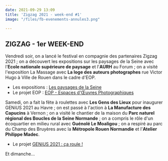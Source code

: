 ```yaml
---
date: 2021-09-29 13:09
title: 'Zigzag 2021 - week-end #1'
image: "/files/fb-evenements-annules3.png"

---
```

## ZIGZAG - 1er WEEK-END

Vendredi soir, on a lancé le festival en compagnie des partenaires Zigzag 2021 ; on a découvert les expositions sur les paysages de la Seine avec l'**Ecole nationale supérieure de paysage** et l'**AURH** au Forum ; on a visité l'exposition La Massage avec **La loge des auteurs photographes** rue Victor Hugo à Ville de Rouen dans le cadre d'EOP.

* Les expositions : [Les paysages de la Seine](https://festivalzigzag.fr/events/les-paysages-de-la-seine)
* Le projet EOP : [EOP - Espaces d'Œuvres Photographiques](http://man-leforum.fr/maison-de-l-architecture/projets-hors-les-murs/eop/)

Samedi, on a fait la fête à roulettes avec **Les Gens des Lieux** pour inaugurer GENiUS 2021 au Havre ; on est passé à l'action à **La Manufacture des Capucins** à Vernon ; on a visité le chantier de la maison du **Parc naturel régional des Boucles de la Seine Normande** ; on a compris le rôle d'un écoquartier en milieu rural avec **Guénolé Le Moaligou** ; on a respiré au parc du Champ des Bruyères avec la **Métropole Rouen Normandie** et l'**Atelier Philippe Madec**.

* Le projet [GENiUS 2021 : ça roule !](https://festivalzigzag.fr/events/genius-2021-ca-roule)

Et dimanche… 